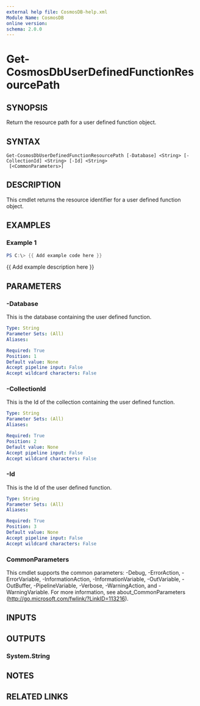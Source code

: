 ```yaml
---
external help file: CosmosDB-help.xml
Module Name: CosmosDB
online version:
schema: 2.0.0
---
```


# Get-CosmosDbUserDefinedFunctionResourcePath

## SYNOPSIS
Return the resource path for a user defined function object.

## SYNTAX

```
Get-CosmosDbUserDefinedFunctionResourcePath [-Database] <String> [-CollectionId] <String> [-Id] <String>
 [<CommonParameters>]
```

## DESCRIPTION
This cmdlet returns the resource identifier for a
user defined function object.

## EXAMPLES

### Example 1
```powershell
PS C:\> {{ Add example code here }}
```

{{ Add example description here }}

## PARAMETERS

### -Database
This is the database containing the user defined function.

```yaml
Type: String
Parameter Sets: (All)
Aliases:

Required: True
Position: 1
Default value: None
Accept pipeline input: False
Accept wildcard characters: False
```

### -CollectionId
This is the Id of the collection containing the user defined function.

```yaml
Type: String
Parameter Sets: (All)
Aliases:

Required: True
Position: 2
Default value: None
Accept pipeline input: False
Accept wildcard characters: False
```

### -Id
This is the Id of the user defined function.

```yaml
Type: String
Parameter Sets: (All)
Aliases:

Required: True
Position: 3
Default value: None
Accept pipeline input: False
Accept wildcard characters: False
```

### CommonParameters
This cmdlet supports the common parameters: -Debug, -ErrorAction, -ErrorVariable, -InformationAction, -InformationVariable, -OutVariable, -OutBuffer, -PipelineVariable, -Verbose, -WarningAction, and -WarningVariable.
For more information, see about_CommonParameters (http://go.microsoft.com/fwlink/?LinkID=113216).

## INPUTS

## OUTPUTS

### System.String

## NOTES

## RELATED LINKS
